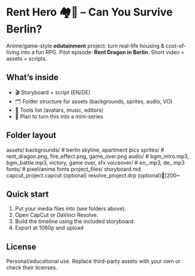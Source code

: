 ﻿# Rent Hero 🏘️🐉 – Can You Survive Berlin?

Anime/game-style **edutainment** project: turn real-life housing & cost-of-living into a fun RPG. Pilot episode: **Rent Dragon in Berlin**. Short video + assets + scripts.

## What’s inside
- 🎬 Storyboard + script (EN/DE)
- 🗂️ Folder structure for assets (backgrounds, sprites, audio, VO)
- 🧰 Tools list (avatars, music, editors)
- 🧪 Plan to turn this into a mini-series

## Folder layout
assets/
backgrounds/ # berlin skyline, apartment pics
sprites/ # rent_dragon.png, fire_effect.png, game_over.png
audio/ # bgm_intro.mp3, bgm_battle.mp3, victory, game over, sfx
voiceover/ # en_.mp3, de_.mp3
fonts/ # pixel/anime fonts
project_files/
storyboard.md
capcut_project.capcut (optional)
resolve_project.drp (optional)[200~

## Quick start
1. Put your media files into  (see folders above).
2. Open CapCut or DaVinci Resolve.
3. Build the timeline using the included storyboard.
4. Export at 1080p and upload 

## License
Personal/educational use. Replace third-party assets with your own or check their licenses.
